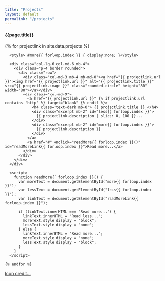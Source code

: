 ```yaml
---
title: "Projects"
layout: default
permalink: "/projects"
---
```


<div class="container">
<h4 class="font-weight-bold spanborder"><span>{{page.title}}</span></h4>
  <div class="row gap-y listrecent listrecent listauthor">
    {% for projectlink in site.data.projects %}

      <style> #more{{ forloop.index }} { display:none; }</style>

      <div class="col-lg-6 col-md-6 mb-4">
        <div class="p-4 border rounded">
          <div class="row">
            <div class="col-md-3 mb-4 mb-md-0"><a href="{{ projectlink.url }}"><img href="{{ projectlink.url }}" alt="{{ projectlink.title }}" src="{{ projectlink.image }}" class="rounded-circle" height="80" width="80"></a></div>
            <div class="col-md-9">
              <a href="{{ projectlink.url }}" {% if projectlink.url contains 'http' %} target="blank" {% endif %}>
                <h4 class="text-dark mb-0"> {{ projectlink.title }} </h4>  
                <div class="excerpt mb-2" id="less{{ forloop.index }}">
                  {{ projectlink.description | slice: 0, 100 }}...                  
                </div>                
                <div class="excerpt mb-2" id="more{{ forloop.index }}">
                  {{ projectlink.description }}                  
                </div>              
              </a>
              <a href="#" onclick="readMore{{ forloop.index }}()" id="readMoreLink{{ forloop.index }}">Read more...</a>              
            </div>
          </div>
        </div>
      </div>

      <script>
        function readMore{{ forloop.index }}() {
          var moreText = document.getElementById("more{{ forloop.index }}");
          var lessText = document.getElementById("less{{ forloop.index }}");
          var linkText = document.getElementById("readMoreLink{{ forloop.index }}");

          if (linkText.innerHTML === "Read more...") {
            linkText.innerHTML = "Read less...";
            moreText.style.display = "block";
            lessText.style.display = "none";
          } else {
            linkText.innerHTML = "Read more...";
            moreText.style.display = "none";
            lessText.style.display = "block";
          }
        }
      </script>

    {% endfor %}

  </div>

  <style> #iconHidden { display:none; }</style>

  <div>
    <a href="#iconHidden" onclick="readMoreIconCredit()" id="iconVisible">Icon credit...</a>
    <span id="iconHidden">
      Icons made by <a href="https://www.flaticon.com/authors/freepik" title="Freepik">Freepik</a> from <a href="https://www.flaticon.com/" title="Flaticon">www.flaticon.com</a>, licensed by <a href="http://creativecommons.org/licenses/by/3.0/" title="Creative Commons BY 3.0" target="blank">CC 3.0 BY</a>
    </span>
  </div>

  <script>
    function readMoreIconCredit() {
      var moreText = document.getElementById("iconHidden");
      var lessText = document.getElementById("iconVisible");

      moreText.style.display = "block";
      lessText.style.display = "none";
    }
  </script>

</div>
